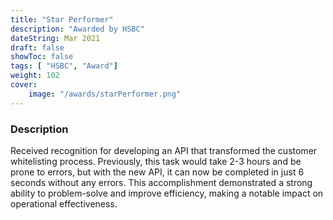 ```yaml
---
title: "Star Performer"
description: "Awarded by HSBC"
dateString: Mar 2021
draft: false
showToc: false
tags: [ "HSBC", "Award"]
weight: 102
cover:
    image: "/awards/starPerformer.png"
---
```


### Description
Received recognition for developing an API that transformed the customer whitelisting process. Previously, this task would take 2-3 hours and be prone to errors, but with the new API, it can now be completed in just 6 seconds without any errors. This accomplishment demonstrated a strong ability to problem-solve and improve efficiency, making a notable impact on operational effectiveness.

